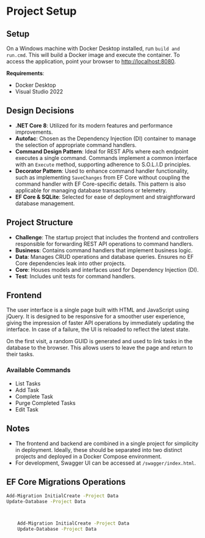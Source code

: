 # Project Setup

## Setup

On a Windows machine with Docker Desktop installed, run `build and run.cmd`. This will build a Docker image and execute the container. To access the application, point your browser to [http://localhost:8080](http://localhost:8080).

**Requirements**:
- Docker Desktop
- Visual Studio 2022

## Design Decisions

- **.NET Core 8**: Utilized for its modern features and performance improvements.
- **Autofac**: Chosen as the Dependency Injection (DI) container to manage the selection of appropriate command handlers.
- **Command Design Pattern**: Ideal for REST APIs where each endpoint executes a single command. Commands implement a common interface with an `Execute` method, supporting adherence to S.O.L.I.D principles.
- **Decorator Pattern**: Used to enhance command handler functionality, such as implementing `SaveChanges` from EF Core without coupling the command handler with EF Core-specific details. This pattern is also applicable for managing database transactions or telemetry.
- **EF Core & SQLite**: Selected for ease of deployment and straightforward database management.

## Project Structure

- **Challenge**: The startup project that includes the frontend and controllers responsible for forwarding REST API operations to command handlers.
- **Business**: Contains command handlers that implement business logic.
- **Data**: Manages CRUD operations and database queries. Ensures no EF Core dependencies leak into other projects.
- **Core**: Houses models and interfaces used for Dependency Injection (DI).
- **Test**: Includes unit tests for command handlers.

## Frontend

The user interface is a single page built with HTML and JavaScript using jQuery. It is designed to be responsive for a smoother user experience, giving the impression of faster API operations by immediately updating the interface. In case of a failure, the UI is reloaded to reflect the latest state.

On the first visit, a random GUID is generated and used to link tasks in the database to the browser. This allows users to leave the page and return to their tasks.

### Available Commands

- List Tasks
- Add Task
- Complete Task
- Purge Completed Tasks
- Edit Task

## Notes

- The frontend and backend are combined in a single project for simplicity in deployment. Ideally, these should be separated into two distinct projects and deployed in a Docker Compose environment.
- For development, Swagger UI can be accessed at `/swagger/index.html`.

## EF Core Migrations Operations

```bash
Add-Migration InitialCreate -Project Data
Update-Database -Project Data



    Add-Migration InitialCreate -Project Data
    Update-Database -Project Data

